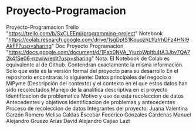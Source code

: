 # Proyecto-Programacion
Proyecto-Programacion
Trello "https://trello.com/b/SxCLEEmj/programming-project"
Notebook "https://colab.research.google.com/drive/1sgDptS1KpuozhLffzlrhDFz4HNI9AkFF?usp=sharing"
Doc Proyecto Programacion "https://docs.google.com/document/d/1Pab0NVA_YiuzbWpItb4tA3Jbv7QA72k4fSe06-nzwiw/edit?usp=sharing"
Nota: El Notebook de Colab es equivalente al de Github. Contendran exactamente la misma información. Solo que este es la versión formal del proyecto para su desarrollo
En el repositorio encontraras lo siguiente:
Datos principales del negocio o MiPyme (Descripción del contexto) y el contexto en el que estos datos han sido recolectados
Manejo de la analitica descriptiva en el proyecto
Identificacion de problematica
Motivo y uso de esta recoleccion de datos
Antecedentes y objetivos
Identificacion de problemas y antecedentes
Proceso de recoleccion de datos
Integrantes del proyecto:
Juana Valentina Garzón Romero
Melisa Caldas Escobar
Federico Gonzales Cárdenas
Manuel Alejandro Gruezo Arias
David Alejandro Cajiao Lazt
